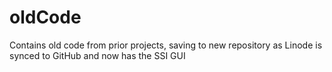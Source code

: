 # oldCode
Contains old code from prior projects, saving to new repository as Linode is synced to GitHub and now has the SSI GUI
